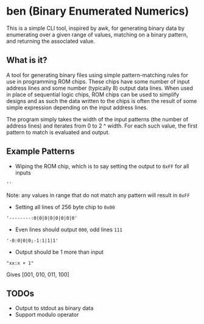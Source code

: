 # ben (Binary Enumerated Numerics)

This is a simple CLI tool, inspired by awk, for generating binary data by enumerating over a given range of values, matching on a binary pattern, and returning the associated value.


## What is it?
A tool for generating binary files using simple pattern-matching rules for use in programming ROM chips. These chips have some number of input address lines and some number (typically 8) output data lines. When used in place of sequential logic chips, ROM chips can be used to simplify designs and as such the data written to the chips is often the result of some simple expression depending on the input address lines.

The program simply takes the width of the input patterns (the number of address lines) and iterates from 0 to 2 ^ width. For each such value, the first pattern to match is evaluated and output.

## Example Patterns

* Wiping the ROM chip, which is to say setting the output to `0xFF` for all inputs
```
''
```
Note: any values in range that do not match any pattern will result in `0xFF`

* Setting all lines of 256 byte chip to `0x00`
```
'--------:0|0|0|0|0|0|0|0'
```

* Even lines should output `000`, odd lines `111`
```
'-0:0|0|0;-1:1|1|1'
```

* Output should be 1 more than input
```
"xx:x + 1"
```
Gives [001, 010, 011, 100]

## TODOs
- Output to stdout as binary data
- Support modulo operator

